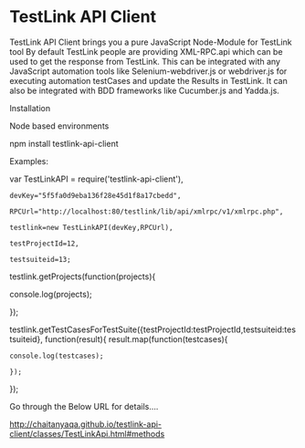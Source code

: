 TestLink API Client
====
TestLink API Client brings you a pure JavaScript Node-Module for TestLink tool
By default TestLink people are providing XML-RPC.api which can be used to get the response from TestLink.
This can be integrated with any JavaScript automation tools like Selenium-webdriver.js or webdriver.js for 
executing automation testCases and update the Results in TestLink. It can also be integrated with BDD frameworks 
like Cucumber.js and Yadda.js.

Installation

Node based environments 

npm install testlink-api-client

Examples:

var TestLinkAPI = require('testlink-api-client'),

	devKey="5f5fa0d9eba136f28e45d1f8a17cbedd",
	
	RPCUrl="http://localhost:80/testlink/lib/api/xmlrpc/v1/xmlrpc.php",
	
	testlink=new TestLinkAPI(devKey,RPCUrl),
	
	testProjectId=12,
	
	testsuiteid=13;


testlink.getProjects(function(projects){

console.log(projects);

}); 

testlink.getTestCasesForTestSuite({testProjectId:testProjectId,testsuiteid:testsuiteid}, function(result){
	result.map(function(testcases){
	
	console.log(testcases);
	
	}); 
}); 


Go through the Below URL for details....

http://chaitanyaqa.github.io/testlink-api-client/classes/TestLinkApi.html#methods
